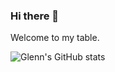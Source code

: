 ### Hi there 👋

Welcome to my table.
<!--
**TheOpenSorcerer/TheOpenSorcerer** is a ✨ _special_ ✨ repository because its `README.md` (this file) appears on your GitHub profile.

Here are some ideas to get you started:

- 🔭 I’m currently working on ...
- 🌱 I’m currently learning ...
- 👯 I’m looking to collaborate on ...
- 🤔 I’m looking for help with ...
- 💬 Ask me about ...
- 📫 How to reach me: ...
- 😄 Pronouns: ...
- ⚡ Fun fact: ...
-->
![Glenn's GitHub stats](https://github-readme-stats.vercel.app/api?username=TheOpenSorcerer&show_icons=true&theme=cobalt&hide=prs,contribs)


